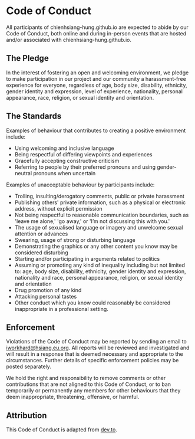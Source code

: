 
# Code of Conduct

All participants of chienhsiang-hung.github.io are expected to abide by our Code of Conduct, both online and during in-person events that are hosted and/or associated with chienhsiang-hung.github.io.

## The Pledge

In the interest of fostering an open and welcoming environment, we pledge to make participation in our project and our community a harassment-free experience for everyone, regardless of age, body size, disability, ethnicity, gender identity and expression, level of experience, nationality, personal appearance, race, religion, or sexual identity and orientation.

## The Standards

Examples of behaviour that contributes to creating a positive environment include:

-   Using welcoming and inclusive language
-   Being respectful of differing viewpoints and experiences
-   Gracefully accepting constructive criticism
-   Referring to people by their preferred pronouns and using gender-neutral pronouns when uncertain

Examples of unacceptable behaviour by participants include:

-   Trolling, insulting/derogatory comments, public or private harassment
-   Publishing others' private information, such as a physical or electronic address, without explicit permission
-   Not being respectful to reasonable communication boundaries, such as 'leave me alone,' 'go away,' or 'I’m not discussing this with you.'
-   The usage of sexualised language or imagery and unwelcome sexual attention or advances
-   Swearing, usage of strong or disturbing language
-   Demonstrating the graphics or any other content you know may be considered disturbing
-   Starting and/or participating in arguments related to politics
-   Assuming or promoting any kind of inequality including but not limited to: age, body size, disability, ethnicity, gender identity and expression, nationality and race, personal appearance, religion, or sexual identity and orientation
-   Drug promotion of any kind
-   Attacking personal tastes
-   Other conduct which you know could reasonably be considered inappropriate in a professional setting.

## Enforcement

Violations of the Code of Conduct may be reported by sending an email to  [iworkhard@hsiang.eu.org](mailto:iworkhard@hsiang.eu.org). All reports will be reviewed and investigated and will result in a response that is deemed necessary and appropriate to the circumstances. Further details of specific enforcement policies may be posted separately.

We hold the right and responsibility to remove comments or other contributions that are not aligned to this Code of Conduct, or to ban temporarily or permanently any members for other behaviours that they deem inappropriate, threatening, offensive, or harmful.

## Attribution

This Code of Conduct is adapted from  [dev.to](https://dev.to/code-of-conduct).
